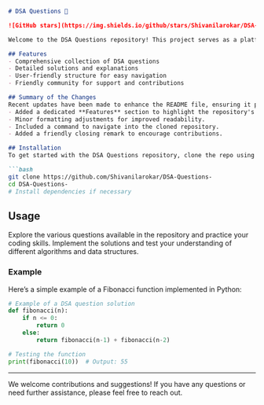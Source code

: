 ```markdown
# DSA Questions 🚀

![GitHub stars](https://img.shields.io/github/stars/Shivanilarokar/DSA-Questions-?style=social) ![Forks](https://img.shields.io/github/forks/Shivanilarokar/DSA-Questions-?style=social)

Welcome to the DSA Questions repository! This project serves as a platform for developers and learners to practice and enhance their skills in Data Structures and Algorithms (DSA). This repository is designed to help you improve your understanding of various data structures and algorithms through a collection of questions and solutions.

## Features
- Comprehensive collection of DSA questions
- Detailed solutions and explanations
- User-friendly structure for easy navigation
- Friendly community for support and contributions

## Summary of the Changes
Recent updates have been made to enhance the README file, ensuring it provides clearer instructions and an improved user experience. The following changes were made:
- Added a dedicated **Features** section to highlight the repository's capabilities.
- Minor formatting adjustments for improved readability.
- Included a command to navigate into the cloned repository.
- Added a friendly closing remark to encourage contributions.

## Installation
To get started with the DSA Questions repository, clone the repo using the following command:

```bash
git clone https://github.com/Shivanilarokar/DSA-Questions-
cd DSA-Questions-
# Install dependencies if necessary
```

## Usage
Explore the various questions available in the repository and practice your coding skills. Implement the solutions and test your understanding of different algorithms and data structures.

### Example
Here’s a simple example of a Fibonacci function implemented in Python:

```python
# Example of a DSA question solution
def fibonacci(n):
    if n <= 0:
        return 0
    else:
        return fibonacci(n-1) + fibonacci(n-2)

# Testing the function
print(fibonacci(10))  # Output: 55
```

---

We welcome contributions and suggestions! If you have any questions or need further assistance, please feel free to reach out.
```